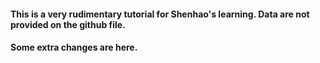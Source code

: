 #### This is a very rudimentary tutorial for Shenhao's learning. Data are not provided on the github file.
#### Some extra changes are here.

